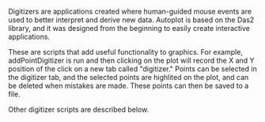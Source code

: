 Digitizers are applications created where human-guided mouse events are used to 
better interpret and derive new data.  Autoplot is based on the Das2 library, and
it was designed from the beginning to easily create interactive applications.

These are scripts that add useful functionality to graphics.  For example, addPointDigitizer
is run and then clicking on the plot will record the X and Y position of the click on a
new tab called "digitizer."  Points can be selected in the digitizer tab, and the selected
points are highlited on the plot, and can be deleted when mistakes are made.  These points 
can then be saved to a file.

Other digitizer scripts are described below.

